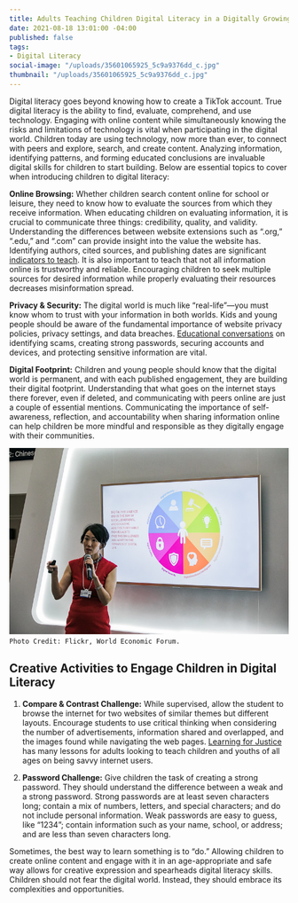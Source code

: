 ```yaml
---
title: Adults Teaching Children Digital Literacy in a Digitally Growing Society
date: 2021-08-18 13:01:00 -04:00
published: false
tags:
- Digital Literacy
social-image: "/uploads/35601065925_5c9a9376dd_c.jpg"
thumbnail: "/uploads/35601065925_5c9a9376dd_c.jpg"
---
```


Digital literacy goes beyond knowing how to create a TikTok account. True digital literacy is the ability to find, evaluate, comprehend, and use technology. Engaging with online content while simultaneously knowing the risks and limitations of technology is vital when participating in the digital world. Children today are using technology, now more than ever, to connect with peers and explore, search, and create content. Analyzing information, identifying patterns, and forming educated conclusions are invaluable digital skills for children to start building. Below are essential topics to cover when introducing children to digital literacy:

<!--more-->

**Online Browsing:** Whether children search content online for school or leisure, they need to know how to evaluate the sources from which they receive information. When educating children on evaluating information, it is crucial to communicate three things: credibility, quality, and validity. Understanding the differences between website extensions such as “.org,” “.edu,” and “.com” can provide insight into the value the website has. Identifying authors, cited sources, and publishing dates are significant [indicators to teach](https://www.verizon.com/about/news/teach-your-child-identify-reliable-websites-and-sources). It is also important to teach that not all information online is trustworthy and reliable. Encouraging children to seek multiple sources for desired information while properly evaluating their resources decreases misinformation spread.

**Privacy & Security:** The digital world is much like “real-life”—you must know whom to trust with your information in both worlds. Kids and young people should be aware of the fundamental importance of website privacy policies, privacy settings, and data breaches. [Educational conversations](https://staysafeonline.org/stay-safe-online/managing-your-privacy/tips-parents-raising-privacy-savvy-kids/) on identifying scams, creating strong passwords, securing accounts and devices, and protecting sensitive information are vital.

**Digital Footprint:** Children and young people should know that the digital world is permanent, and with each published engagement, they are building their digital footprint. Understanding that what goes on the internet stays there forever, even if deleted, and communicating with peers online are just a couple of essential mentions. Communicating the importance of self-awareness, reflection, and accountability when sharing information online can help children be more mindful and responsible as they digitally engage with their communities.

![35601065925_5c9a9376dd_c.jpg](/uploads/35601065925_5c9a9376dd_c.jpg)`Photo Credit: Flickr, World Economic Forum.`

## Creative Activities to Engage Children in Digital Literacy

1. **Compare & Contrast Challenge:** While supervised, allow the student to browse the internet for two websites of similar themes but different layouts. Encourage students to use critical thinking when considering the number of advertisements, information shared and overlapped, and the images found while navigating the web pages. [Learning for Justice](https://www.learningforjustice.org/digital-literacy-lessons) has many lessons for adults looking to teach children and youths of all ages on being savvy internet users.

2. **Password Challenge:** Give children the task of creating a strong password. They should understand the difference between a weak and a strong password. Strong passwords are at least seven characters long; contain a mix of numbers, letters, and special characters; and do not include personal information. Weak passwords are easy to guess, like “1234”; contain information such as your name, school, or address; and are less than seven characters long.

Sometimes, the best way to learn something is to “do.” Allowing children to create online content and engage with it in an age-appropriate and safe way allows for creative expression and spearheads digital literacy skills. Children should not fear the digital world. Instead, they should embrace its complexities and opportunities.